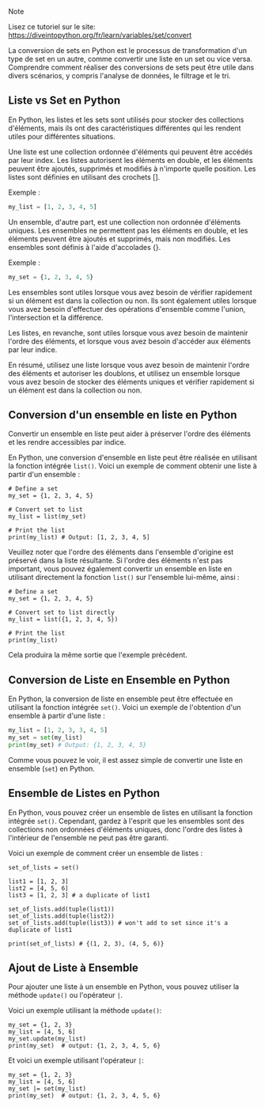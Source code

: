> [!NOTE]
> Lisez ce tutoriel sur le site: https://diveintopython.org/fr/learn/variables/set/convert

La conversion de sets en Python est le processus de transformation d'un type de set en un autre, comme convertir une liste en un set ou vice versa. Comprendre comment réaliser des conversions de sets peut être utile dans divers scénarios, y compris l'analyse de données, le filtrage et le tri.

## Liste vs Set en Python

En Python, les listes et les sets sont utilisés pour stocker des collections d'éléments, mais ils ont des caractéristiques différentes qui les rendent utiles pour différentes situations.

Une liste est une collection ordonnée d'éléments qui peuvent être accédés par leur index. Les listes autorisent les éléments en double, et les éléments peuvent être ajoutés, supprimés et modifiés à n'importe quelle position. Les listes sont définies en utilisant des crochets []. 

Exemple :

```python
my_list = [1, 2, 3, 4, 5]
```

Un ensemble, d'autre part, est une collection non ordonnée d'éléments uniques. Les ensembles ne permettent pas les éléments en double, et les éléments peuvent être ajoutés et supprimés, mais non modifiés. Les ensembles sont définis à l'aide d'accolades {}.

Exemple :

```python
my_set = {1, 2, 3, 4, 5}
```

Les ensembles sont utiles lorsque vous avez besoin de vérifier rapidement si un élément est dans la collection ou non. Ils sont également utiles lorsque vous avez besoin d'effectuer des opérations d'ensemble comme l'union, l'intersection et la différence.

Les listes, en revanche, sont utiles lorsque vous avez besoin de maintenir l'ordre des éléments, et lorsque vous avez besoin d'accéder aux éléments par leur indice.

En résumé, utilisez une liste lorsque vous avez besoin de maintenir l'ordre des éléments et autoriser les doublons, et utilisez un ensemble lorsque vous avez besoin de stocker des éléments uniques et vérifier rapidement si un élément est dans la collection ou non.

## Conversion d'un ensemble en liste en Python

Convertir un ensemble en liste peut aider à préserver l'ordre des éléments et les rendre accessibles par indice.

En Python, une conversion d'ensemble en liste peut être réalisée en utilisant la fonction intégrée `list()`. Voici un exemple de comment obtenir une liste à partir d'un ensemble :

```python3
# Define a set
my_set = {1, 2, 3, 4, 5}

# Convert set to list
my_list = list(my_set)

# Print the list
print(my_list) # Output: [1, 2, 3, 4, 5]
```

Veuillez noter que l'ordre des éléments dans l'ensemble d'origine est préservé dans la liste résultante. Si l'ordre des éléments n'est pas important, vous pouvez également convertir un ensemble en liste en utilisant directement la fonction `list()` sur l'ensemble lui-même, ainsi :

```python3
# Define a set
my_set = {1, 2, 3, 4, 5}

# Convert set to list directly
my_list = list({1, 2, 3, 4, 5})

# Print the list
print(my_list)
```

Cela produira la même sortie que l'exemple précédent.

## Conversion de Liste en Ensemble en Python

En Python, la conversion de liste en ensemble peut être effectuée en utilisant la fonction intégrée `set()`. Voici un exemple de l'obtention d'un ensemble à partir d'une liste :

```python
my_list = [1, 2, 3, 3, 4, 5]
my_set = set(my_list)
print(my_set) # Output: {1, 2, 3, 4, 5}
```

Comme vous pouvez le voir, il est assez simple de convertir une liste en ensemble (`set`) en Python.

## Ensemble de Listes en Python

En Python, vous pouvez créer un ensemble de listes en utilisant la fonction intégrée `set()`. Cependant, gardez à l'esprit que les ensembles sont des collections non ordonnées d'éléments uniques, donc l'ordre des listes à l'intérieur de l'ensemble ne peut pas être garanti.

Voici un exemple de comment créer un ensemble de listes :

```python3
set_of_lists = set()

list1 = [1, 2, 3]
list2 = [4, 5, 6]
list3 = [1, 2, 3] # a duplicate of list1

set_of_lists.add(tuple(list1))
set_of_lists.add(tuple(list2))
set_of_lists.add(tuple(list3)) # won't add to set since it's a duplicate of list1

print(set_of_lists) # {(1, 2, 3), (4, 5, 6)}
```

## Ajout de Liste à Ensemble

Pour ajouter une liste à un ensemble en Python, vous pouvez utiliser la méthode `update()` ou l'opérateur `|`.

Voici un exemple utilisant la méthode `update()`:

```python3
my_set = {1, 2, 3}
my_list = [4, 5, 6]
my_set.update(my_list)
print(my_set)  # output: {1, 2, 3, 4, 5, 6}
```

Et voici un exemple utilisant l'opérateur `|`:

```python3
my_set = {1, 2, 3}
my_list = [4, 5, 6]
my_set |= set(my_list)
print(my_set)  # output: {1, 2, 3, 4, 5, 6}
```
